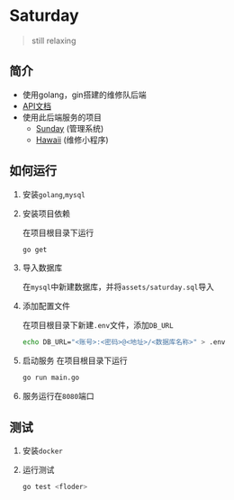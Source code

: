 # Saturday
> still relaxing

## 简介
+ 使用golang，gin搭建的维修队后端
+ [API文档](https://nbtca.github.io/Saturday/api)
+ 使用此后端服务的项目
   + [Sunday](https://github.com/nbtca/Sunday) (管理系统)
   + [Hawaii](https://github.com/nbtca/Hawaii) (维修小程序)

## 如何运行
1. 安装`golang`,`mysql`
2. 安装项目依赖

   在项目根目录下运行
   ``` sh
   go get
   ```
3. 导入数据库

   在`mysql`中新建数据库，并将`assets/saturday.sql`导入
4. 添加配置文件

   在项目根目录下新建`.env`文件，添加`DB_URL`
   ```sh
   echo DB_URL="<账号>:<密码>@<地址>/<数据库名称>" > .env
   ```
5. 启动服务
   在项目根目录下运行
   ``` sh
   go run main.go
   ```
6. 服务运行在`8080`端口

## 测试
1. 安装`docker`
2. 运行测试

   ```sh
   go test <floder>
   ```
